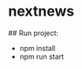 # nextnews

<div>
  ## Run project:
  <ul>
    <li>npm install</li>
    <li>npm run start</li>
  </ul>
</div>
